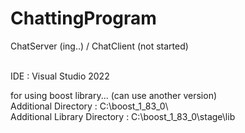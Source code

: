 # ChattingProgram
ChatServer (ing..) / ChatClient (not started)

<br/>
IDE : Visual Studio 2022
<br/>

for using boost library... (can use another version) <br/>
Additional Directory : C:\boost_1_83_0\ <br/>
Additional Library Directory : C:\boost_1_83_0\stage\lib
